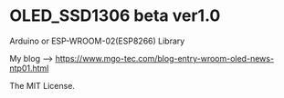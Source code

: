 # OLED_SSD1306 beta ver1.0
Arduino or ESP-WROOM-02(ESP8266) Library

My blog --> https://www.mgo-tec.com/blog-entry-wroom-oled-news-ntp01.html

The MIT License.